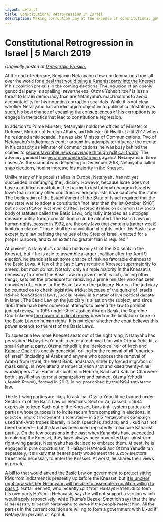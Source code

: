 ```yaml
---
layout: default
title: Constitutional Retrogression in Israel
description: Making corruption pay at the expense of constitutional government.
---
```

# Constitutional Retrogression in Israel | 5 March 2019

*Originally posted at [Democratic Erosion.](http://democratic-erosion.com/2019/03/05/corruption-and-constitutional-retrogression-in-israel-by-h-upchurch/)*

At the end of February, Benjamin Netanyahu drew condemnations from all over the world for [a deal that would bring a Kahanist party into the Knesset](https://www.haaretz.com/israel-news/elections/.premium-netanyahu-to-right-wing-party-merge-with-kahanists-and-get-key-portfolios-1.6956512) if his coalition prevails in the coming elections.  The inclusion of an openly genocidal party is appalling: nevertheless, Otzma Yehudit itself is less a threat to Israeli democracy than are Netanyahu’s machinations to avoid accountability for his mounting corruption scandals.  While it is not clear whether Netanyahu has an ideological objection to political contestation as such, his best chance of escaping the consequences of his corruption is to engage in the tactics that lead to constitutional regression.

In addition to Prime Minister, Netanyahu holds the offices of Minister of Defense, Minister of Foreign Affairs, and Minister of Health.  Until 2017, when he resigned amid scandal, he was also Minister of Communications.  Two of Netanyahu’s indictments center around his attempts to influence the media: in his capacity as Minister of Communications, he was busy behind the scenes to [secure favorable news coverage through political favors](https://www.nytimes.com/2019/02/28/world/middleeast/benjamin-netanyahu-indictment.html).  The attorney general has [recommended indictments](https://www.nytimes.com/2019/03/01/world/middleeast/netanyahu-indictment-election.html) against Netanyahu in three cases.  As the scandal was deepening in December 2018, Netanyahu called snap elections, hoping increase his majority in the Knesset.

Unlike many of his populist allies in Europe, Netanyahu has not yet succeeded in defanging the judiciary.  However, because Israel does not have a codified constitution, the barrier to institutional change in Israel is lower than in many other countries where populists have captured the state.   The Declaration of the Establishment of the State of Israel required that the new state was to adopt a constitution “not later than the 1st October 1948”, but no constitution was ever drafted: instead it relies on common law and a body of statutes called the Basic Laws, originally intended as a stopgap measure until a formal constitution could be adopted.  The Basic Laws on human rights, passed in 1992, are the only laws that contain a (rather weak) limitation clause: “There shall be no violation of rights under this Basic Law except by a law befitting the values of the State of Israel, enacted for a proper purpose, and to an extent no greater than is required.”

At present, Netanyahu’s coalition holds only 61 of the 120 seats in the Knesset, but if he is able to assemble a larger coalition after the April 9 election, he stands at least some chance of making favorable changes to the Basic Laws.  A few of the Basic Laws require a Knesset supermajority to amend, but most do not.  Notably, only a simple majority in the Knesset is necessary to amend the Basic Law on government, which, among other things, sets out the procedure for removing a prime minister who has been convicted of a crime, or the Basic Law on the judiciary.   Nor can the judiciary be counted on to check legislative tricks: because of the quirks of Israel’s ad-hoc foundational laws, judicial review is a matter of live political debate in Israel.  The Basic Law on the judiciary is silent on the subject, and since 1995 there have been numerous attempts to amend the law to prohibit judicial review.  In 1995 under Chief Justice Aharon Barak, the Supreme Court claimed [the power of judicial review](https://repository.law.miami.edu/cgi/viewcontent.cgi?article=1053&context=umiclr) based on the limitation clause in the Basic Law on human rights.  It is not clear whether the court believes this power extends to the rest of the Basic Laws.

To squeeze a few more Knesset seats out of the right wing, Netanyahu has persuaded Habayit HaYehudi to enter a technical bloc with Otzma Yehudit, a small Kahanist party.  [Otzma Yehudit is the ideological heir of Kach and Kahane Chai](https://www.haaretz.com/israel-news/elections/.premium-why-racist-rabbi-meir-kahane-is-roiling-israeli-politics-30-years-after-his-death-1.6958031): it is openly genocidal, calling for the removal of all “enemies of Israel” (including all Arabs and anyone who opposes the removal of Arabs) from Israel, the West Bank, and Gaza, either by forced migration or mass killing.  In 1994 after a member of Kach shot and killed twenty-nine worshippers at al-Haram al-Ibrahimi in Hebron, Kach and Kahane Chai were both classified as terrorist organizations and banned.  Otzma Yehudit (Jewish Power), formed in 2012, is not proscribed by the 1994 anti-terror law.

The left-wing parties are likely to ask that Otzma Yehudit be banned under Section 7a of the Basic Law on elections.  Section 7a, passed in 1984 expressly to keep Kach out of the Knesset, bans anti-system parties and parties whose purpose is to incite racism from competing in elections.  In practice, implicit incitement is tolerated— in 2015 Netanyahu’s campaign used anti-Arab tropes liberally in both speeches and ads, and Likud has not been banned— but the law has been used repeatedly to exclude Kahanist parties.  On the few occasions in the past when Kahanists have succeeded in entering the Knesset, they have always been boycotted by mainstream right-wing parties.  Netanyahu has decided to embrace them.  At best, he is engaged in pure opportunism: if HaBayit HaYehudi and Otzma Yehudit ran separately, it is likely that neither party would meet the 3.25% electoral threshhold necessary to enter the Knesset.  At worst, he shares their views in private.

A bill to that would amend the Basic Law on government to protect sitting PMs from indictment is presently up before the Knesset, but [it is unclear right now whether Netanyahu will be able to assemble a coalition willing to pass it](https://www.haaretz.com/israel-news/elections/bennett-new-right-party-won-t-support-bill-to-protect-netanyahu-from-indictment-1.6982551).  Naftali Bennett, who recently split from HaBayit HaYehudi to form his own party HaYamin Hehadash, says he will not support a version which would apply retroactively, while Tkuma’s Bezalel Smotrich says that the law is necessary to permit Netanyahu to serve if the people reelect him.  All the parties in the current coalition are willing to form a government with Likud if Netanyahu prevails on April 9.
